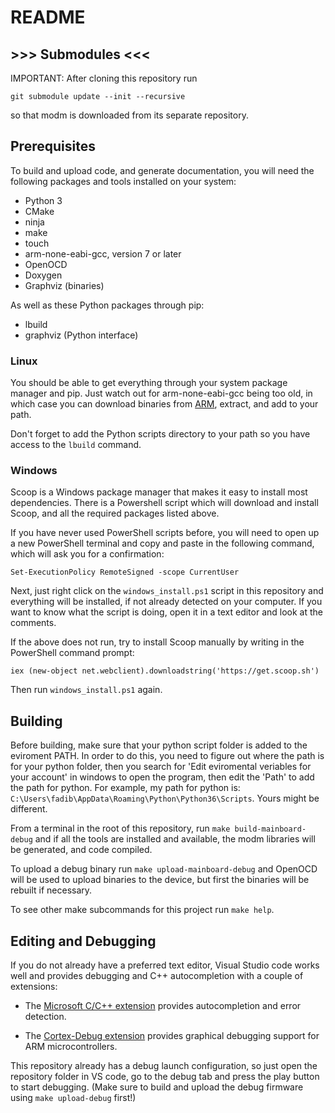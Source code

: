 # README

## >>> Submodules <<<

IMPORTANT: After cloning this repository run

    git submodule update --init --recursive

so that modm is downloaded from its separate repository.

## Prerequisites

To build and upload code, and generate documentation, you will need the following packages and tools installed on your system:

 * Python 3
 * CMake
 * ninja
 * make
 * touch
 * arm-none-eabi-gcc, version 7 or later
 * OpenOCD
 * Doxygen
 * Graphviz (binaries)

As well as these Python packages through pip:

 * lbuild
 * graphviz (Python interface)

### Linux

You should be able to get everything through your system package manager and pip. Just watch out for arm-none-eabi-gcc being too old, in which case you can download binaries from [ARM](https://developer.arm.com/open-source/gnu-toolchain/gnu-rm/downloads), extract, and add to your path.

Don't forget to add the Python scripts directory to your path so you have access to the `lbuild` command.

### Windows

Scoop is a Windows package manager that makes it easy to install most dependencies. There is a Powershell script which will download and install Scoop, and all the required packages listed above.

If you have never used PowerShell scripts before, you will need to open up a new PowerShell terminal and copy and paste in the following command, which will ask you for a confirmation:

    Set-ExecutionPolicy RemoteSigned -scope CurrentUser

Next, just right click on the `windows_install.ps1` script in this repository and everything will be installed, if not already detected on your computer. If you want to know what the script is doing, open it in a text editor and look at the comments.

If the above does not run, try to install Scoop manually by writing in the PowerShell command prompt:

    iex (new-object net.webclient).downloadstring('https://get.scoop.sh')
    
Then run `windows_install.ps1` again.

## Building

Before building, make sure that your python script folder is added to the eviroment PATH. In order to do this, you need to figure out where the path is for your python folder, then you search for 'Edit eviromental veriables for your account' in windows to open the program, then edit the 'Path' to add the path for python. For example, my path for python is: `C:\Users\fadib\AppData\Roaming\Python\Python36\Scripts`.
Yours might be different.  

From a terminal in the root of this repository, run `make build-mainboard-debug` and if all the tools are installed and available, the modm libraries will be generated, and code compiled.

To upload a debug binary run `make upload-mainboard-debug` and OpenOCD will be used to upload binaries to the device, but first the binaries will be rebuilt if necessary.

To see other make subcommands for this project run `make help`.

## Editing and Debugging

If you do not already have a preferred text editor, Visual Studio code works well and provides debugging and C++ autocompletion with a couple of extensions:

 * The [Microsoft C/C++ extension](https://marketplace.visualstudio.com/items?itemName=ms-vscode.cpptools) provides autocompletion and error detection.

 * The [Cortex-Debug extension](https://marketplace.visualstudio.com/items?itemName=marus25.cortex-debug) provides graphical debugging support for ARM microcontrollers.

This repository already has a debug launch configuration, so just open the repository folder in VS code, go to the debug tab and press the play button to start debugging. (Make sure to build and upload the debug firmware using `make upload-debug` first!)
